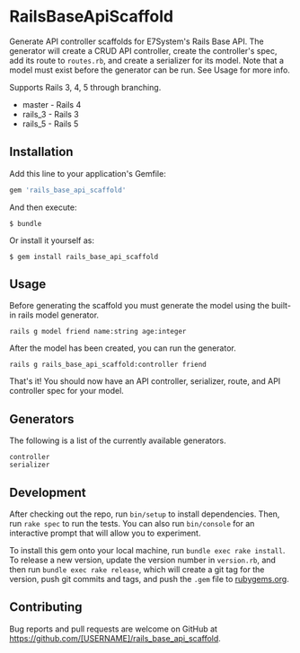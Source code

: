 # RailsBaseApiScaffold

Generate API controller scaffolds for E7System's Rails Base API. The generator will create a CRUD API controller, create the controller's spec, add its route to `routes.rb`, and create a serializer for its model. Note that a model must exist before the generator can be run. See Usage for more info.

Supports Rails 3, 4, 5 through branching.
- master - Rails 4
- rails_3 - Rails 3
- rails_5 - Rails 5

## Installation

Add this line to your application's Gemfile:

```ruby
gem 'rails_base_api_scaffold'
```

And then execute:

    $ bundle

Or install it yourself as:

    $ gem install rails_base_api_scaffold

## Usage

Before generating the scaffold you must generate the model using the built-in rails model generator.

```
rails g model friend name:string age:integer
```

After the model has been created, you can run the generator.

```
rails g rails_base_api_scaffold:controller friend
```

That's it! You should now have an API controller, serializer, route, and API controller spec for your model.

## Generators

The following is a list of the currently available generators.

```
controller
serializer
```

## Development

After checking out the repo, run `bin/setup` to install dependencies. Then, run `rake spec` to run the tests. You can also run `bin/console` for an interactive prompt that will allow you to experiment.

To install this gem onto your local machine, run `bundle exec rake install`. To release a new version, update the version number in `version.rb`, and then run `bundle exec rake release`, which will create a git tag for the version, push git commits and tags, and push the `.gem` file to [rubygems.org](https://rubygems.org).

## Contributing

Bug reports and pull requests are welcome on GitHub at https://github.com/[USERNAME]/rails_base_api_scaffold.
